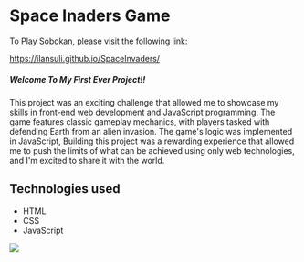 <h1> Space Inaders Game </h1>
  <p>To Play Sobokan, please visit the following link:</p>
  <a href="https://ilansuli.github.io/SpaceInvaders/">https://ilansuli.github.io/SpaceInvaders/</a>
 <h5>Welcome To My First Ever Project!! </h5>
<p>
 This project was an exciting challenge that allowed me to showcase my skills in front-end web development and JavaScript programming. The game features classic gameplay mechanics, with players tasked with defending Earth from an alien invasion. The game's logic was implemented in JavaScript, Building this project was a rewarding experience that allowed me to push the limits of what can be achieved using only web technologies, and I'm excited to share it with the world.
</p>
  <h2>Technologies used</h2>
  <ul>
 <li>HTML</li>
 <li>CSS</li>
 <li>JavaScript</li>
 </ul> 
 <img src="https://res.cloudinary.com/dmmsf57ko/image/upload/v1683735740/WhatsApp_Image_2023-05-10_at_19.22.02_sqoduv.jpg"/>
